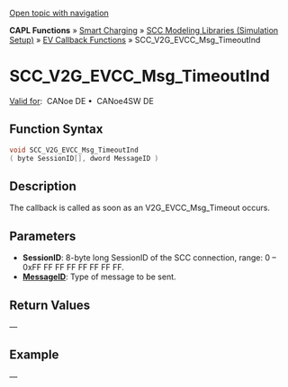 [Open topic with navigation](../../../../../CANoeDEFamily.htm#Topics/CAPLFunctions/SmartCharging/Callbacks/CAPLfunctionSCCV2GEVCCMsgTimeoutInd.md)

**CAPL Functions** » [Smart Charging](../CAPLFunctionsSmartChargingOverview.md) » [SCC Modeling Libraries (Simulation Setup)](../CAPLFunctionsSmartChargingOverview.md#BMNodeayerDLL) » [EV Callback Functions](../CAPLFunctionsSmartChargingOverview.md#CallbackEV) » SCC_V2G_EVCC_Msg_TimeoutInd

# SCC_V2G_EVCC_Msg_TimeoutInd

[Valid for](../../../Shared/FeatureAvailability.md):  CANoe DE •  CANoe4SW DE

## Function Syntax

```c
void SCC_V2G_EVCC_Msg_TimeoutInd 
( byte SessionID[], dword MessageID )
```

## Description

The callback is called as soon as an V2G_EVCC_Msg_Timeout occurs.

## Parameters

- **SessionID**: 8-byte long SessionID of the SCC connection, range: 0 – 0xFF FF FF FF FF FF FF FF.
- **[MessageID](SCC_MessageID.md)**: Type of message to be sent.

## Return Values

—

## Example

—
